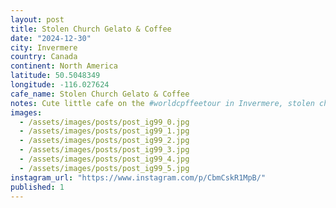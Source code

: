 ```yaml
---
layout: post
title: Stolen Church Gelato & Coffee
date: "2024-12-30"
city: Invermere
country: Canada
continent: North America
latitude: 50.5048349
longitude: -116.027624
cafe_name: Stolen Church Gelato & Coffee
notes: Cute little cafe on the #worldcpffeetour in Invermere, stolen church.
images:
  - /assets/images/posts/post_ig99_0.jpg
  - /assets/images/posts/post_ig99_1.jpg
  - /assets/images/posts/post_ig99_2.jpg
  - /assets/images/posts/post_ig99_3.jpg
  - /assets/images/posts/post_ig99_4.jpg
  - /assets/images/posts/post_ig99_5.jpg
instagram_url: "https://www.instagram.com/p/CbmCskR1MpB/"
published: 1
---
```

